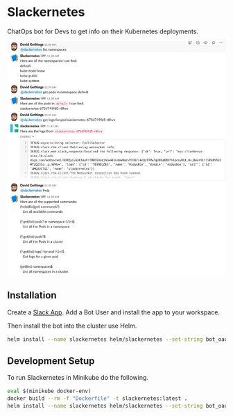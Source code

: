 # Slackernetes

ChatOps bot for Devs to get info on their Kubernetes deployments.

![Screen shot of what it looks like](images/screenshot.png)

## Installation

Create a [Slack App](https://api.slack.com/apps). Add a Bot User and install the app to your workspace.

Then install the bot into the cluster use Helm.

```bash
helm install --name slackernetes helm/slackernetes --set-string bot_oauth_token <Slack API Bot User Token>
```

## Development Setup

To run Slackernetes in Minikube do the following.


```bash
eval $(minikube docker-env)
docker build --rm -f "Dockerfile" -t slackernetes:latest .
helm install --name slackernetes helm/slackernetes --set-string bot_oauth_token <Slack API Bot User Token> --set-string log_level=DEBUG
```
